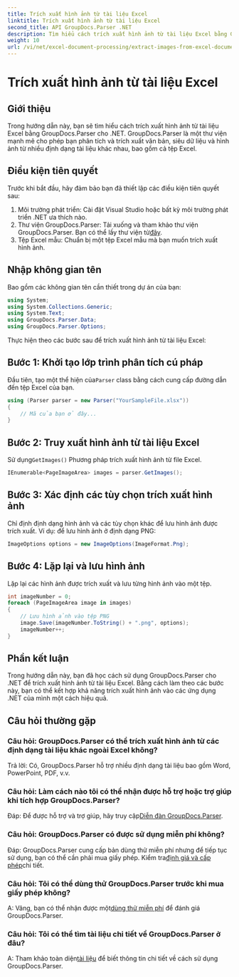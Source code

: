 ```yaml
---
title: Trích xuất hình ảnh từ tài liệu Excel
linktitle: Trích xuất hình ảnh từ tài liệu Excel
second_title: API GroupDocs.Parser .NET
description: Tìm hiểu cách trích xuất hình ảnh từ tài liệu Excel bằng GroupDocs.Parser cho .NET. Hướng dẫn từng bước với các ví dụ về mã.
weight: 10
url: /vi/net/excel-document-processing/extract-images-from-excel-document/
---
```


# Trích xuất hình ảnh từ tài liệu Excel

## Giới thiệu
Trong hướng dẫn này, bạn sẽ tìm hiểu cách trích xuất hình ảnh từ tài liệu Excel bằng GroupDocs.Parser cho .NET. GroupDocs.Parser là một thư viện mạnh mẽ cho phép bạn phân tích và trích xuất văn bản, siêu dữ liệu và hình ảnh từ nhiều định dạng tài liệu khác nhau, bao gồm cả tệp Excel.
## Điều kiện tiên quyết
Trước khi bắt đầu, hãy đảm bảo bạn đã thiết lập các điều kiện tiên quyết sau:
1. Môi trường phát triển: Cài đặt Visual Studio hoặc bất kỳ môi trường phát triển .NET ưa thích nào.
2.  Thư viện GroupDocs.Parser: Tải xuống và tham khảo thư viện GroupDocs.Parser. Bạn có thể lấy thư viện từ[đây](https://releases.groupdocs.com/parser/net/).
3. Tệp Excel mẫu: Chuẩn bị một tệp Excel mẫu mà bạn muốn trích xuất hình ảnh.
## Nhập không gian tên
Bao gồm các không gian tên cần thiết trong dự án của bạn:
```csharp
using System;
using System.Collections.Generic;
using System.Text;
using GroupDocs.Parser.Data;
using GroupDocs.Parser.Options;
```
Thực hiện theo các bước sau để trích xuất hình ảnh từ tài liệu Excel:
## Bước 1: Khởi tạo lớp trình phân tích cú pháp
 Đầu tiên, tạo một thể hiện của`Parser` class bằng cách cung cấp đường dẫn đến tệp Excel của bạn.
```csharp
using (Parser parser = new Parser("YourSampleFile.xlsx"))
{
    // Mã của bạn ở đây...
}
```
## Bước 2: Truy xuất hình ảnh từ tài liệu Excel
 Sử dụng`GetImages()` Phương pháp trích xuất hình ảnh từ file Excel.
```csharp
IEnumerable<PageImageArea> images = parser.GetImages();
```
## Bước 3: Xác định các tùy chọn trích xuất hình ảnh
Chỉ định định dạng hình ảnh và các tùy chọn khác để lưu hình ảnh được trích xuất. Ví dụ: để lưu hình ảnh ở định dạng PNG:
```csharp
ImageOptions options = new ImageOptions(ImageFormat.Png);
```
## Bước 4: Lặp lại và lưu hình ảnh
Lặp lại các hình ảnh được trích xuất và lưu từng hình ảnh vào một tệp.
```csharp
int imageNumber = 0;
foreach (PageImageArea image in images)
{
    // Lưu hình ảnh vào tệp PNG
    image.Save(imageNumber.ToString() + ".png", options);
    imageNumber++;
}
```
## Phần kết luận
Trong hướng dẫn này, bạn đã học cách sử dụng GroupDocs.Parser cho .NET để trích xuất hình ảnh từ tài liệu Excel. Bằng cách làm theo các bước này, bạn có thể kết hợp khả năng trích xuất hình ảnh vào các ứng dụng .NET của mình một cách hiệu quả.

## Câu hỏi thường gặp
### Câu hỏi: GroupDocs.Parser có thể trích xuất hình ảnh từ các định dạng tài liệu khác ngoài Excel không?
Trả lời: Có, GroupDocs.Parser hỗ trợ nhiều định dạng tài liệu bao gồm Word, PowerPoint, PDF, v.v.
### Câu hỏi: Làm cách nào tôi có thể nhận được hỗ trợ hoặc trợ giúp khi tích hợp GroupDocs.Parser?
 Đáp: Để được hỗ trợ và trợ giúp, hãy truy cập[Diễn đàn GroupDocs.Parser](https://forum.groupdocs.com/c/parser/17).
### Câu hỏi: GroupDocs.Parser có được sử dụng miễn phí không?
 Đáp: GroupDocs.Parser cung cấp bản dùng thử miễn phí nhưng để tiếp tục sử dụng, bạn có thể cần phải mua giấy phép. Kiểm tra[định giá và cấp phép](https://purchase.groupdocs.com/buy)chi tiết.
### Câu hỏi: Tôi có thể dùng thử GroupDocs.Parser trước khi mua giấy phép không?
 A: Vâng, bạn có thể nhận được một[dùng thử miễn phí](https://releases.groupdocs.com/) để đánh giá GroupDocs.Parser.
### Câu hỏi: Tôi có thể tìm tài liệu chi tiết về GroupDocs.Parser ở đâu?
 A: Tham khảo toàn diện[tài liệu](https://tutorials.groupdocs.com/parser/net/) để biết thông tin chi tiết về cách sử dụng GroupDocs.Parser.
